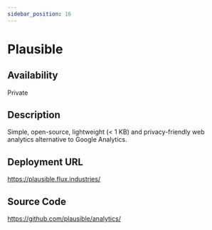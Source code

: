 ```yaml
---
sidebar_position: 16
---
```


# Plausible

## Availability
Private

## Description
Simple, open-source, lightweight (< 1 KB) and privacy-friendly web analytics alternative to Google Analytics.

## Deployment URL
https://plausible.flux.industries/

## Source Code
https://github.com/plausible/analytics/